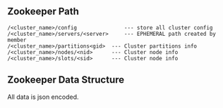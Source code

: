 ## Zookeeper Path
    
    /<cluster_name>/config               --- store all cluster config
    /<cluster_name>/servers/<server>     --- EPHEMERAL path created by member
    /<cluster_name>/partitions<gid>  --- Cluster partitions info
    /<cluster_name>/nodes/<nid>      --- Cluster node info
    /<cluster_name>/slots/<sid>      --- Cluster node info

## Zookeeper Data Structure
All data is json encoded.